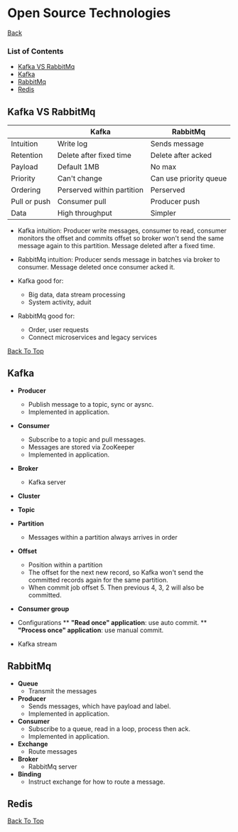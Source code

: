 # Open Source Technologies

[Back](../README.md)

### List of Contents

* [Kafka VS RabbitMq](#kafka-vs-rabbitmq)
* [Kafka](#kafka)
* [RabbitMq](#rabbitmq)
* [Redis](#redis)

## Kafka VS RabbitMq
|              | Kafka                      | RabbitMq                  |
| ------------ | -------------------------- | ------------------------- |
| Intuition    | Write log                  | Sends message             |
| Retention    | Delete after fixed time    | Delete after acked        |
| Payload      | Default 1MB                | No max                    |
| Priority     | Can't change               | Can use priority queue    |
| Ordering     | Perserved within partition | Perserved                 |
| Pull or push | Consumer pull              | Producer push             |
| Data         | High throughput            | Simpler                   |

* Kafka intuition: Producer write messages, consumer to read, consumer monitors the offset and commits offset so broker won't send the same message again to this partition. Message deleted after a fixed time.
* RabbitMq intuition: Producer sends message in batches via broker to consumer. Message deleted once consumer acked it.

* Kafka good for:
  * Big data, data stream processing
  * System activity, aduit
* RabbitMq good for:
  * Order, user requests
  * Connect microservices and legacy services

[Back To Top](#list-of-contents)

## Kafka

* **Producer**
  * Publish message to a topic, sync or aysnc.
  * Implemented in application.
* **Consumer**
  * Subscribe to a topic and pull messages.
  * Messages are stored via ZooKeeper
  * Implemented in application.
* **Broker**
  * Kafka server
* **Cluster**
* **Topic**
* **Partition**
  * Messages within a partition always arrives in order
* **Offset**
  * Position within a partition
  * The offset for the next new record, so Kafka won't send the committed records again for the same partition.
  * When commit job offset 5. Then previous 4, 3, 2 will also be committed.
* **Consumer group**

* Configurations
** **"Read once" application**: use auto commit.
** **"Process once" application**: use manual commit.

* Kafka stream

## RabbitMq
* **Queue**
  * Transmit the messages
* **Producer**
  * Sends messages, which have payload and label.
  * Implemented in application.
* **Consumer**
  * Subscribe to a queue, read in a loop, process then ack.
  * Implemented in application.
* **Exchange**
  * Route messages
* **Broker**
  * RabbitMq server
* **Binding**
  * Instruct exchange for how to route a message.

## Redis


[Back To Top](#list-of-contents)